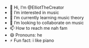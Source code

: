 - 👋 Hi, I’m @ElliotTheCreator
- 👀 I’m interested in music 
- 🌱 I’m currently learning music theory
- 💞️ I’m looking to collaborate on music
- 📫 How to reach me nah fam
- 😄 Pronouns: he
- ⚡ Fun fact: i like piano

<!---
ElliotTheCreator/ElliotTheCreator is a ✨ special ✨ repository because its `README.md` (this file) appears on your GitHub profile.
You can click the Preview link to take a look at your changes.
--->
